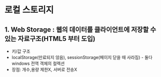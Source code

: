 # 로컬 스토리지

## 1. Web Storage : 웹의 데이터를 클라이언트에 저장할 수 있는 자료구조(HTML5 부터 도입)

-   키/값 구조
-   localStorage(만료되지 않음), sessionStorage(페이지 닫을 때 사라짐) - 둘다 windows 전역 객체의 컬렉션
-   장점: 개수,용량 제한X, 서버로 전송X
